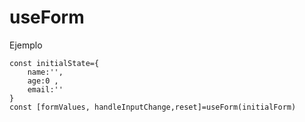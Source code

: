 # useForm

Ejemplo
```
const initialState={
    name:'',
    age:0 ,
    email:''
}
const [formValues, handleInputChange,reset]=useForm(initialForm)

```
